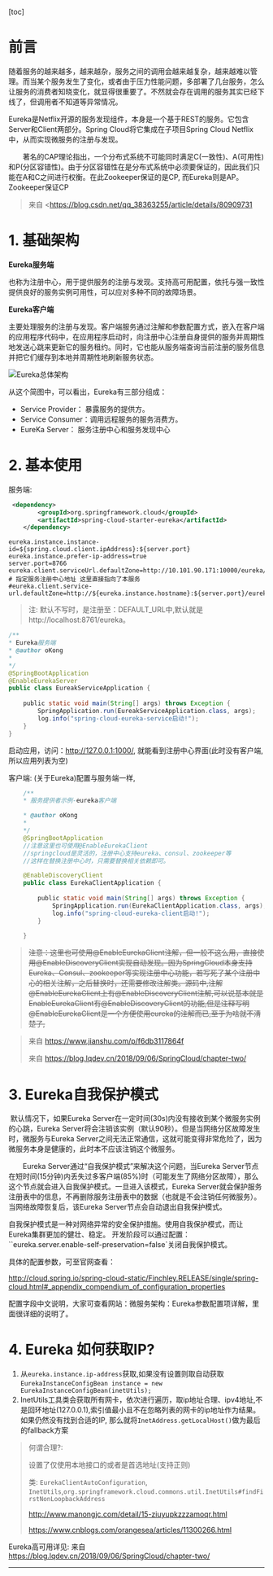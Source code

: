 [toc]

# 前言

随着服务的越来越多，越来越杂，服务之间的调用会越来越复杂，越来越难以管理。而当某个服务发生了变化，或者由于压力性能问题，多部署了几台服务，怎么让服务的消费者知晓变化，就显得很重要了。不然就会存在调用的服务其实已经下线了，但调用者不知道等异常情况。   

Eureka是Netflix开源的服务发现组件，本身是一个基于REST的服务。它包含Server和Client两部分。Spring Cloud将它集成在子项目Spring Cloud Netflix中，从而实现微服务的注册与发现。

&emsp;&emsp;著名的CAP理论指出，一个分布式系统不可能同时满足C(一致性)、A(可用性)和P(分区容错性)。由于分区容错性在是分布式系统中必须要保证的，因此我们只能在A和C之间进行权衡。在此Zookeeper保证的是CP, 而Eureka则是AP。Zookeeper保证CP
> 来自 <https://blog.csdn.net/qq_38363255/article/details/80909731



# 1. 基础架构

**Eureka服务端**   

​		也称为注册中心，用于提供服务的注册与发现。支持高可用配置，依托与强一致性提供良好的服务实例可用性，可以应对多种不同的故障场景。

**Eureka客户端**  

​	主要处理服务的注册与发现。客户端服务通过注解和参数配置方式，嵌入在客户端的应用程序代码中，在应用程序启动时，向注册中心注册自身提供的服务并周期性地发送心跳来更新它的服务租约。同时，它也能从服务端查询当前注册的服务信息并把它们缓存到本地并周期性地刷新服务状态。


![Eureka总体架构](http://qiniu.xds123.cn/18-9-4/69602661.jpg)

从这个简图中，可以看出，Eureka有三部分组成：
- Service Provider： 暴露服务的提供方。
- Service Consumer：调用远程服务的服务消费方。
- EureKa Server： 服务注册中心和服务发现中心

# 2. 基本使用

服务端:

```xml
 <dependency>
        <groupId>org.springframework.cloud</groupId>
        <artifactId>spring-cloud-starter-eureka</artifactId>
    </dependency>
```


```properties
eureka.instance.instance-id=${spring.cloud.client.ipAddress}:${server.port}
eureka.instance.prefer-ip-address=true
server.port=8766
eureka.client.serviceUrl.defaultZone=http://10.101.90.171:10000/eureka/
# 指定服务注册中心地址 这里直接指向了本服务
#eureka.client.service-url.defaultZone=http://${eureka.instance.hostname}:${server.port}/eureka/
```
> 注: 默认不写时，是注册至：DEFAULT_URL中,默认就是http://localhost:8761/eureka。

```java
/**
* Eureka服务端
* @author oKong
*
*/
@SpringBootApplication
@EnableEurekaServer
public class EureakServiceApplication {
    
    public static void main(String[] args) throws Exception {
        SpringApplication.run(EureakServiceApplication.class, args);
        log.info("spring-cloud-eureka-service启动!");
    }
}
```
启动应用，访问：http://127.0.0.1:1000/,  就能看到注册中心界面(此时没有客户端,所以应用列表为空)

客户端:
	(关于Eureka)配置与服务端一样,
```java
	/**
	* 服务提供者示例-eureka客户端

	* @author oKong
	*
	*/
	@SpringBootApplication
	//注意这里也可使用@EnableEurekaClient
	//springcloud是灵活的，注册中心支持eureka、consul、zookeeper等
	//这样在替换注册中心时，只需要替换相关依赖即可。

	@EnableDiscoveryClient
	public class EurekaClientApplication {
	
	    public static void main(String[] args) throws Exception {
	        SpringApplication.run(EurekaClientApplication.class, args);
	        log.info("spring-cloud-eureka-client启动!");
	    }
	
	}
```
>	~~注意：这里也可使用@EnableEurekaClient注解，但一般不这么用，直接使用@EnableDiscoveryClient实现自动发现。因为SpringCloud本身支持Eureka、Consul、zookeeper等实现注册中心功能，若写死了某个注册中心的相关注解，之后替换时，还需要修改注解类。源码中,注解@EnableEurekaClient上有@EnableDiscoveryClient注解,可以说基本就是EnableEurekaClient有@EnableDiscoveryClient的功能,但是注释写明@EnableEurekaClient是一个方便使用eureka的注解而已,至于为啥就不清楚了,~~

>来自 <https://www.jianshu.com/p/f6db3117864f>    
>
>来自 <https://blog.lqdev.cn/2018/09/06/SpringCloud/chapter-two/> 



# 3. Eureka自我保护模式

​	默认情况下，如果Eureka Server在一定时间(30s)内没有接收到某个微服务实例的心跳，Eureka Server将会注销该实例（默认90秒）。但是当网络分区故障发生时，微服务与Eureka Server之间无法正常通信，这就可能变得非常危险了，因为微服务本身是健康的，此时本不应该注销这个微服务。  

&emsp;&emsp;Eureka Server通过“自我保护模式”来解决这个问题，当Eureka Server节点在短时间(15分钟)内丢失过多客户端(85%)时（可能发生了网络分区故障），那么这个节点就会进入自我保护模式。一旦进入该模式，Eureka Server就会保护服务注册表中的信息，不再删除服务注册表中的数据（也就是不会注销任何微服务）。当网络故障恢复后，该Eureka Server节点会自动退出自我保护模式。   

自我保护模式是一种对网络异常的安全保护措施。使用自我保护模式，而让Eureka集群更加的健壮、稳定。
开发阶段可以通过配置：``eureka.server.enable-self-preservation=false`关闭自我保护模式。

具体的配置参数，可至官网查看：   

http://cloud.spring.io/spring-cloud-static/Finchley.RELEASE/single/spring-cloud.html#_appendix_compendium_of_configuration_properties  

配置字段中文说明，大家可查看网站：微服务架构：Eureka参数配置项详解，里面很详细的说明了。



# 4. Eureka 如何获取IP?

1. 从`eureka.instance.ip-address`获取,如果没有设置则取自动获取`EurekaInstanceConfigBean instance = new EurekaInstanceConfigBean(inetUtils);`
2. InetUtils工具类会获取所有网卡，依次进行遍历，取ip地址合理、ipv4地址,不是回环地址(127.0.0.1),索引值最小且不在忽略列表的网卡的ip地址作为结果。如果仍然没有找到合适的IP, 那么就将`InetAddress.getLocalHost()`做为最后的fallback方案
> 何谓合理?:   
>
> 设置了仅使用本地接口的或者是首选地址(支持正则)    
>
> 类: `EurekaClientAutoConfiguration`, `InetUtils`,`org.springframework.cloud.commons.util.InetUtils#findFirstNonLoopbackAddress`   
>
> http://www.manongjc.com/detail/15-ziuyupkzzzamoqr.html    
>
> https://www.cnblogs.com/orangesea/articles/11300266.html






Eureka高可用详见: 来自 <https://blog.lqdev.cn/2018/09/06/SpringCloud/chapter-two/> 



---


